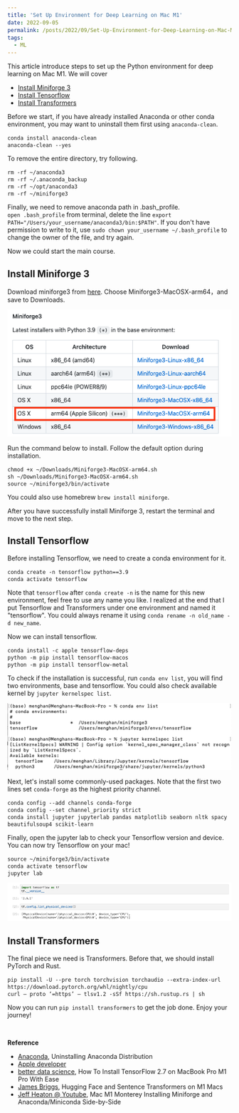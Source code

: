 ```yaml
---
title: 'Set Up Environment for Deep Learning on Mac M1'
date: 2022-09-05
permalink: /posts/2022/09/Set-Up-Environment-for-Deep-Learning-on-Mac-M1/
tags:
  - ML
---
```


This article introduce steps to set up the Python environment for deep learning on Mac M1. We will cover
- [Install Miniforge 3](#install-miniforge-3)
- [Install Tensorflow](#install-tensorflow)
- [Install Transformers](#install-transformers)

Before we start, if you have already installed Anaconda or other conda environment, you may want to uninstall them first using `anaconda-clean`.

    conda install anaconda-clean
    anaconda-clean --yes

To remove the entire directory, try following.

    rm -rf ~/anaconda3
    rm -rf ~/.anaconda_backup 
    rm -rf ~/opt/anaconda3
    rm -rf ~/miniforge3

Finally, we need to remove anaconda path in .bash_profile. `open .bash_profile` from terminal, delete the line `export PATH="/Users/your_username/anaconda3/bin:$PATH"`. If you don't have permission to write to it, use `sudo chown your_username ~/.bash_profile` to change the owner of the file, and try again.

Now we could start the main course.

## Install Miniforge 3
Download miniforge3 from [here](https://github.com/conda-forge/miniforge/#download). Choose Miniforge3-MacOSX-arm64，and save to Downloads. 

![miniforge3](/images/blog/2022-09-05-environment-for-dl/miniforge3.png)

Run the command below to install. Follow the default option during installation. 

    chmod +x ~/Downloads/Miniforge3-MacOSX-arm64.sh
    sh ~/Downloads/Miniforge3-MacOSX-arm64.sh
    source ~/miniforge3/bin/activate

You could also use homebrew `brew install miniforge`.

After you have successfully install Miniforge 3, restart the terminal and move to the next step.

## Install Tensorflow
Before installing Tensorflow, we need to create a conda environment for it.

    conda create -n tensorflow python==3.9
    conda activate tensorflow

Note that `tensorflow` after `conda create -n` is the name for this new environment, feel free to use any name you like. I realized at the end that I put Tensorflow and Transformers under one environment and named it "tensorflow". You could always rename it using `conda rename -n old_name -d new_name`.

Now we can install tensorflow.

    conda install -c apple tensorflow-deps  
    python -m pip install tensorflow-macos
    python -m pip install tensorflow-metal 

To check if the installation is successful, run `conda env list`, you will find two environments, base and tensorflow. You could also check available kernel by `jupyter kernelspec list`.

![conda_env](/images/blog/2022-09-05-environment-for-dl/conda_env.png)

Next, let's install some commonly-used packages. Note that the first two lines set `conda-forge` as the highest priority channel.

    conda config --add channels conda-forge
    conda config --set channel_priority strict
    conda install jupyter jupyterlab pandas matplotlib seaborn nltk spacy beautifulsoup4 scikit-learn

Finally, open the jupyter lab to check your Tensorflow version and device. You can now try Tensorflow on your mac! 

    source ~/miniforge3/bin/activate
    conda activate tensorflow
    jupyter lab

![jupyter_notebook](/images/blog/2022-09-05-environment-for-dl/jupyter_notebook.png)

## Install Transformers
The final piece we need is Transformers. Before that, we should install PyTorch and Rust.

    pip install -U --pre torch torchvision torchaudio --extra-index-url https://download.pytorch.org/whl/nightly/cpu
    curl — proto ‘=https’ — tlsv1.2 -sSf https://sh.rustup.rs | sh

Now you can run `pip install transformers` to get the job done. Enjoy your journey!

<br>

**Reference**
- [Anaconda](https://docs.anaconda.com/anaconda/install/uninstall/), Uninstalling Anaconda Distribution
- [Apple developer](https://developer.apple.com/metal/tensorflow-plugin/)
- [better data science](https://betterdatascience.com/install-tensorflow-2-7-on-macbook-pro-m1-pro/), How To Install TensorFlow 2.7 on MacBook Pro M1 Pro With Ease
- [James Briggs](https://jamescalam.medium.com/hugging-face-and-sentence-transformers-on-m1-macs-4b12e40c21ce), Hugging Face and Sentence Transformers on M1 Macs
- [Jeff Heaton @ Youtube](https://www.youtube.com/watch?v=w2qlou7n7MA), Mac M1 Monterey Installing Miniforge and Anaconda/Miniconda Side-by-Side 